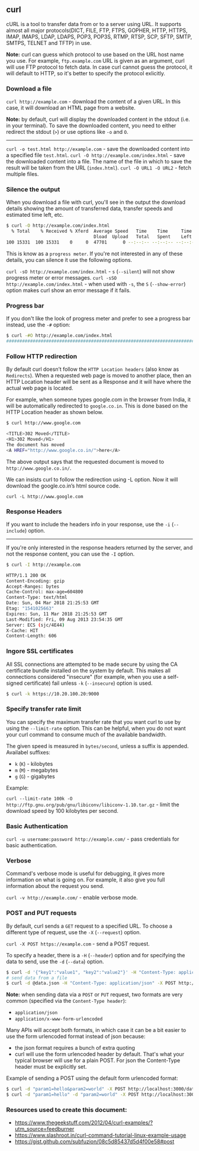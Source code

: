## curl

cURL is a tool to transfer data from or to a server using URL. It supports almost all major protocols(DICT, FILE, FTP, FTPS, GOPHER, HTTP, HTTPS,  IMAP, IMAPS,  LDAP,  LDAPS,  POP3, POP3S, RTMP, RTSP, SCP, SFTP, SMTP, SMTPS, TELNET and TFTP) in use. 

**Note:** curl can guess which protocol to use based on the URL host name you use. For example, `ftp.example.com` URL is given as an argument, curl will use FTP protocol to fetch data. In case curl cannot guess the protocol, it will default to HTTP, so it's better to specify the protocol exlicitly.

### Download a file

`curl http://example.com` - download the content of a given URL. In this case, it will download an HTML page from a website.

**Note:** by default, curl will display the downloaded content in the stdout (i.e. in your terminal). To save the downloaded content, you need to either redirect the stdout (`>`) or use options like `-o` and `O`.

---

`curl -o test.html http://example.com` - save the downloaded content into a specified file `test.html`.
`curl -O http://example.com/index.html` - save the downloaded content into a file. The name of the file in which to save the result will be taken from the URL (`index.html`).
`curl -O URL1 -O URL2` - fetch multiple files.

### Silence the output

When you download a file with curl, you'll see in the output the download details showing the amount of transferred data, transfer speeds and estimated time left, etc.

```bash
$ curl -O http://example.com/index.html
  % Total    % Received % Xferd  Average Speed   Time    Time     Time  Current
                                 Dload  Upload   Total   Spent    Left  Speed
100 15331  100 15331    0     0  47701      0 --:--:-- --:--:-- --:--:-- 47611
```

This is know as a `progress meter`. If you're not interested in any of these details, you can silence it use the following options.

`curl -sO http://example.com/index.html` - `s` (`--silent`) will not show progress meter or error messages.
`curl -sSO http://example.com/index.html` - when  used  with  `-s`, the `S` (`--show-error`) option  makes curl show an error message if it fails.

### Progress bar

If you don't like the look of progress meter and prefer to see a progress bar instead, use the `-#` option:

```bash
$ curl -#O http://example.com/index.html
######################################################################## 100,0%
```

### Follow HTTP redirection

By default curl doesn’t follow the `HTTP Location headers` (also know as `Redirects`). When a requested web page is moved to another place, then an HTTP Location header will be sent as a Response and it will have where the actual web page is located.

For example, when someone types google.com in the browser from India, it will be automatically redirected to `google.co.in`. This is done based on the HTTP Location header as shown below.

```bash
$ curl http://www.google.com

<TITLE>302 Moved</TITLE>
<H1>302 Moved</H1>
The document has moved
<A HREF="http://www.google.co.in/">here</A>
```

The above output says that the requested document is moved to `http://www.google.co.in/`.

We can insists curl to follow the redirection using -L option. Now it will download the google.co.in’s html source code.

`curl -L http://www.google.com`

### Response Headers

If you want to include the headers info in your response, use the `-i` (`--include`) option.

---

If you're only interested in the response headers returned by the server, and not the response content, you can use the `-I` option.

```bash
$ curl -I http://example.com

HTTP/1.1 200 OK
Content-Encoding: gzip
Accept-Ranges: bytes
Cache-Control: max-age=604800
Content-Type: text/html
Date: Sun, 04 Mar 2018 21:25:53 GMT
Etag: "1541025663"
Expires: Sun, 11 Mar 2018 21:25:53 GMT
Last-Modified: Fri, 09 Aug 2013 23:54:35 GMT
Server: ECS (sjc/4E44)
X-Cache: HIT
Content-Length: 606
```


### Ingore SSL certificates

All SSL connections are attempted to be made secure by using the CA certificate bundle installed on the system by default. This makes all connections considered "insecure" (for example, when you use a self-signed certificate) fail unless `-k` (`--insecure`) option is used.

```bash
$ curl -k https://10.20.100.20:9000
```

### Specify transfer rate limit

You can specify the maximum transfer rate that you want curl to use by using the `--limit-rate` option. This can be helpful, when you do not want your curl command to consume much of the available bandwidth.

The given speed is measured in `bytes/second`, unless a suffix is appended. Availabel suffixes:
* `k` (`K`) - kilobytes
* `m` (`M`) - megabytes
* `g` (`G`) - gigabytes

Example:

`curl --limit-rate 100k -O http://ftp.gnu.org/pub/gnu/libiconv/libiconv-1.10.tar.gz` - limit the download speed by 100 kilobytes per second.

### Basic Authentication

`curl -u username:password http://example.com/` - pass credentials for basic authentication.

### Verbose

Command's verbose mode is useful for debugging, it gives more information on what is going on. For example, it also give you full information about the request you send.

`curl -v http://example.com/` - enable verbose mode.


### POST and PUT requests

By default, curl sends a `GET` request to a specified URL. To choose a different type of request, use the `-X` (`--request`) option.

`curl -X POST https://example.com` - send a POST request.

To specify a header, there is a `-H` (`--header`) option and for specifying the data to send, use the `-d` (`--data`) option.

```bash
$ curl -d '{"key1":"value1", "key2":"value2"}' -H "Content-Type: application/json" -X POST http://localhost:3000/data
# send data from a file
$ curl -d @data.json -H "Content-Type: application/json" -X POST http://localhost:3000/data
```

**Note:** when sending data via a `POST` or `PUT` request, two formats are very common (specified via the `Content-Type header`):

* `application/json`
* `application/x-www-form-urlencoded`

Many APIs will accept both formats, in which case it can be a bit easier to use the form urlencoded format instead of json because:

* the json format requires a bunch of extra quoting
* curl will use the form urlencoded header by default. That's what your typical browser will use for a plain POST. For json the Content-Type header must be explicitly set.

Example of sending a POST using the default form urlencoded format:

```bash
$ curl -d "param1=hello&param2=world" -X POST http://localhost:3000/data
$ curl -d "param1=hello" -d "param2=world" -X POST http://localhost:3000/data
```

### Resources used to create this document:

* https://www.thegeekstuff.com/2012/04/curl-examples/?utm_source=feedburner
* https://www.slashroot.in/curl-command-tutorial-linux-example-usage
* https://gist.github.com/subfuzion/08c5d85437d5d4f00e58#post